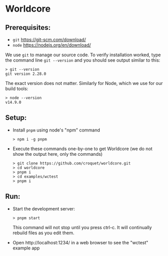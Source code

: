 # Worldcore

## Prerequisites:

* `git` https://git-scm.com/download/
* `node` https://nodejs.org/en/download/

We use `git` to manage our source code. To verify installation worked, type the command line `git --version` and you should see output similar to this:

    > git --version
    git version 2.28.0

The exact version does not matter. Similarly for Node, which we use for our build tools:

    > node --version
    v14.9.0

## Setup:

* Install `pnpm` using node's "npm" command

      > npm i -g pnpm

* Execute these commands one-by-one to get Worldcore (we do not show the output here, only the commands)

      > git clone https://github.com/croquet/worldcore.git
      > cd worldcore
      > pnpm i
      > cd examples/wctest
      > pnpm i
    
## Run:

* Start the development server: 

      > pnpm start
    
  This command will not stop until you press ctrl-c. It will continually rebuild files as you edit them.

* Open http://localhost:1234/ in a web browser to see the "wctest" example app

